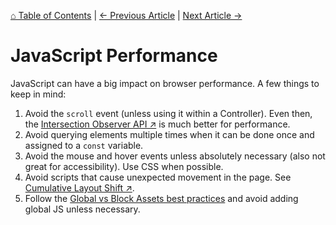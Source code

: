[⌂ Table of Contents](/docs/README.md) | [← Previous Article](/docs/js/controllers.md) | [Next Article →](/docs/gulp/README.md)

# JavaScript Performance
JavaScript can have a big impact on browser performance. A few things to keep in mind:

1. Avoid the `scroll` event (unless using it within a Controller). Even then, the [Intersection Observer API ↗](https://developer.mozilla.org/en-US/docs/Web/API/Intersection_Observer_API) is much better for performance.
2. Avoid querying elements multiple times when it can be done once and assigned to a `const` variable.
3. Avoid the mouse and hover events unless absolutely necessary (also not great for accessibility). Use CSS when possible.
4. Avoid scripts that cause unexpected movement in the page. See [Cumulative Layout Shift ↗](https://web.dev/cls/).
5. Follow the [Global vs Block Assets best practices](/docs/best-practices/global-vs-block-assets.md) and avoid adding global JS unless necessary.